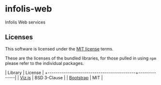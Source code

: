 infolis-web
===========

Infolis Web services

Licenses
--------

This software is licensed under the [MIT license](./LICENSE) terms.

These are the licenses of the bundled libraries, for those pulled in using
`npm` please refer to the individual packages.

| Library                                     | License      |
+---------------------------------------------+--------------|
| [Viz.js](https://github.com/mdaines/viz.js) | BSD 3-Clause |
| [Bootstrap](https://getbootstrap.com)       | MIT          |
